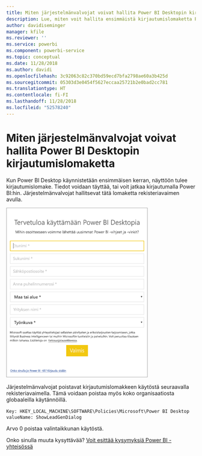```yaml
---
title: Miten järjestelmänvalvojat voivat hallita Power BI Desktopin kirjautumislomaketta
description: Lue, miten voit hallita ensimmäistä kirjautumislomaketta Power BI Desktopia avattaessa.
author: davidiseminger
manager: kfile
ms.reviewer: ''
ms.service: powerbi
ms.component: powerbi-service
ms.topic: conceptual
ms.date: 11/28/2018
ms.author: davidi
ms.openlocfilehash: 3c92063c82c370bd59ecd7bfa2798ae60a3b425d
ms.sourcegitcommit: 05303d3e0454f5627eccaa25721b2e0bad2cc781
ms.translationtype: HT
ms.contentlocale: fi-FI
ms.lasthandoff: 11/28/2018
ms.locfileid: "52578240"
---
```

# <a name="how-administrators-can-manage-the-power-bi-desktop-sign-in-form"></a>Miten järjestelmänvalvojat voivat hallita Power BI Desktopin kirjautumislomaketta
Kun Power BI Desktop käynnistetään ensimmäisen kerran, näyttöön tulee kirjautumislomake. Tiedot voidaan täyttää, tai voit jatkaa kirjautumalla Power BI:hin. Järjestelmänvalvojat hallitsevat tätä lomaketta rekisteriavaimen avulla. 

![Power BI Desktopin ensimmäinen kirjautumislomake](media/desktop-admin-sign-in-form/sign-in-form.png)

Järjestelmänvalvojat poistavat kirjautumislomakkeen käytöstä seuraavalla rekisteriavaimella. Tämä voidaan poistaa myös koko organisaatiosta globaaleilla käytännöillä.

```
Key: HKEY_LOCAL_MACHINE\SOFTWARE\Policies\Microsoft\Power BI Desktop
valueName: ShowLeadGenDialog
```

Arvo 0 poistaa valintaikkunan käytöstä.

Onko sinulla muuta kysyttävää? [Voit esittää kysymyksiä Power BI -yhteisössä](http://community.powerbi.com/)


